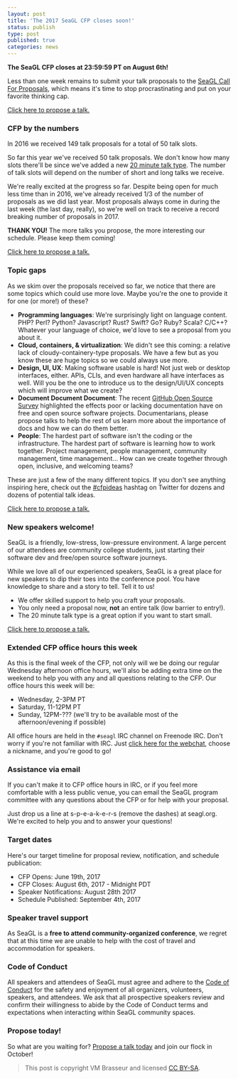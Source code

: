 ```yaml
---
layout: post
title: 'The 2017 SeaGL CFP closes soon!'
status: publish
type: post
published: true
categories: news
---
```


**The SeaGL CFP closes at 23:59:59 PT on August 6th!**

Less than one week remains to submit your talk proposals to the [SeaGL Call For Proposals](https://seagl.org/news/2017/06/19/CFP-open.html), which means it's time to stop procrastinating and put on your favorite thinking cap.

[Click here to propose a talk.](https://osem.seagl.org/conferences/seagl2017/program/proposals)

### CFP by the numbers

In 2016 we received 149 talk proposals for a total of 50 talk slots. 

So far this year we've received 50 talk proposals. We don't know how many slots there'll be since we've added a new [20 minute talk type](https://seagl.org/news/2017/06/19/CFP-open.html). The number of talk slots will depend on the number of short and long talks we receive.

We're really excited at the progress so far. Despite being open for much less time than in 2016, we've already received 1/3 of the number of proposals as we did last year. Most proposals always come in during the last week (the last day, really), so we're well on track to receive a record breaking number of proposals in 2017.

**THANK YOU!** The more talks you propose, the more interesting our schedule. Please keep them coming!

[Click here to propose a talk.](https://osem.seagl.org/conferences/seagl2017/program/proposals)

### Topic gaps

As we skim over the proposals received so far, we notice that there are some topics which could use more love. Maybe you're the one to provide it for one (or more!) of these?

* **Programming languages**: We're surprisingly light on language content. PHP? Perl? Python? Javascript? Rust? Swift? Go? Ruby? Scala? C/C++? Whatever your language of choice, we'd love to see a proposal from you about it.
* **Cloud, containers, & virtualization**: We didn't see this coming: a relative lack of cloudy-containery-type proposals. We have a few but as you know these are huge topics so we could always use more.
* **Design, UI, UX**: Making software usable is hard! Not just web or desktop interfaces, either. APIs, CLIs, and even hardware all have interfaces as well. Will you be the one to introduce us to the design/UI/UX concepts which will improve what we create?
* **Document Document Document**: The recent [GitHub Open Source Survey](https://opensourcesurvey.org/2017/) highlighted the effects poor or lacking documentation have on free and open source software projects. Documentarians, please propose talks to help the rest of us learn more about the importance of docs and how we can do them better.
* **People**: The hardest part of software isn't the coding or the infrastructure. The hardest part of software is learning how to work together. Project management, people management, community management, time management… How can we create together through open, inclusive, and welcoming teams?

These are just a few of the many different topics. If you don't see anything inspiring here, check out the [#cfpideas](https://twitter.com/hashtag/cfpideas?src=hash) hashtag on Twitter for dozens and dozens of potential talk ideas.

[Click here to propose a talk.](https://osem.seagl.org/conferences/seagl2017/program/proposals)

### New speakers welcome!

SeaGL is a friendly, low-stress, low-pressure environment. A large percent of our attendees are community college students, just starting their software dev and free/open source software journeys.

While we love all of our experienced speakers, SeaGL is a great place for new speakers to dip their toes into the conference pool. You have knowledge to share and a story to tell. Tell it to us!

* We offer skilled support to help you craft your proposals.
* You only need a proposal now, **not** an entire talk (low barrier to entry!).
* The 20 minute talk type is a great option if you want to start small.

[Click here to propose a talk.](https://osem.seagl.org/conferences/seagl2017/program/proposals)

### Extended CFP office hours this week

As this is the final week of the CFP, not only will we be doing our regular Wednesday afternoon office hours, we'll also be adding extra time on the weekend to help you with any and all questions relating to the CFP. Our office hours this week will be:

* Wednesday, 2-3PM PT
* Saturday, 11-12PM PT
* Sunday, 12PM-??? (we'll try to be available most of the afternoon/evening if possible)

All office hours are held in the `#seagl` IRC channel on Freenode IRC. Don't worry if you're not familiar with IRC. Just [click here for the webchat](https://webchat.freenode.net/?channels=%23seagl), choose a nickname, and you're good to go!

### Assistance via email

If you can't make it to CFP office hours in IRC, or if you feel more comfortable with a less public venue, you can email the SeaGL program committee with any questions about the CFP or for help with your proposal.

Just drop us a line at s-p-e-a-k-e-r-s (remove the dashes) at seagl.org. We're excited to help you and to answer your questions!

### Target dates

Here's our target timeline for proposal review, notification, and schedule publication:

* CFP Opens: June 19th, 2017
* CFP Closes: August 6th, 2017 - Midnight PDT
* Speaker Notifications: August 28th 2017
* Schedule Published: September 4th, 2017

### Speaker travel support

As SeaGL is a **free to attend community-organized conference**, we regret that at this time we are unable to help with the cost of travel and accommodation for speakers.

### Code of Conduct 

All speakers and attendees of SeaGL must agree and adhere to the [Code of Conduct](https://seagl.org/code_of_conduct.html) for the safety and enjoyment of all organizers, volunteers, speakers, and attendees. We ask that all prospective speakers review and confirm their willingness to abide by the Code of Conduct terms and expectations when interacting within SeaGL community spaces. 

### Propose today!

So what are you waiting for? [Propose a talk today](https://osem.seagl.org/conferences/seagl2017/program/proposals) and join our flock in October!

> This post is copyright VM Brasseur and licensed [CC BY-SA](https://creativecommons.org/licenses/by-sa/4.0/).

